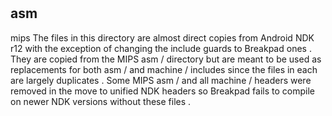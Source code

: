 #
asm
-
mips
The
files
in
this
directory
are
almost
direct
copies
from
Android
NDK
r12
with
the
exception
of
changing
the
include
guards
to
Breakpad
ones
.
They
are
copied
from
the
MIPS
asm
/
directory
but
are
meant
to
be
used
as
replacements
for
both
asm
/
and
machine
/
includes
since
the
files
in
each
are
largely
duplicates
.
Some
MIPS
asm
/
and
all
machine
/
headers
were
removed
in
the
move
to
unified
NDK
headers
so
Breakpad
fails
to
compile
on
newer
NDK
versions
without
these
files
.
